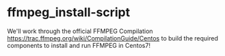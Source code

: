 # ffmpeg_install-script

We'll work through the official FFMPEG Compilation https://trac.ffmpeg.org/wiki/CompilationGuide/Centos to build the required components to install and run FFMPEG in Centos7!
